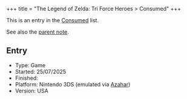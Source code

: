 +++
title = "The Legend of Zelda: Tri Force Heroes > Consumed"
+++

This is an entry in the [Consumed](@/notes/Consumption/Consumed.md) list.

See also the [parent note](@/notes/The_Legend_of_Zelda_Tri_Force_Heroes/_index.md).

## Entry

- Type: Game
- Started: 25/07/2025
- Finished:
- Platform: Nintendo 3DS (emulated via [Azahar](@/notes/Azahar.md))
- Version: USA
